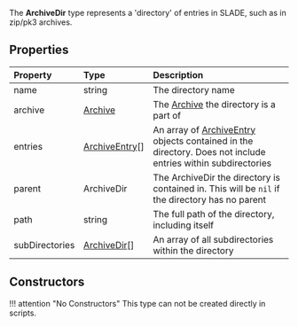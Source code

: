 The **ArchiveDir** type represents a 'directory' of entries in SLADE, such as in zip/pk3 archives.

## Properties

| Property | Type | Description |
|:---------|:-----|:------------|
<prop>name</prop> | <type>string</type> | The directory name
<prop>archive</prop> | <type>[Archive](Archive.md)</type> | The <type>[Archive](Archive.md)</type> the directory is a part of
<prop>entries</prop> | <type>[ArchiveEntry](ArchiveEntry.md)\[\]</type> | An array of <type>[ArchiveEntry](ArchiveEntry.md)</type> objects contained in the directory. Does not include entries within subdirectories
<prop>parent</prop> | <type>ArchiveDir</type> | The <type>ArchiveDir</type> the directory is contained in. This will be `nil` if the directory has no parent
<prop>path</prop> | <type>string</type> | The full path of the directory, including itself
<prop>subDirectories</prop> | <type>[ArchiveDir](ArchiveDir.md)\[\]</type> | An array of all subdirectories within the directory

## Constructors

!!! attention "No Constructors"
    This type can not be created directly in scripts.
